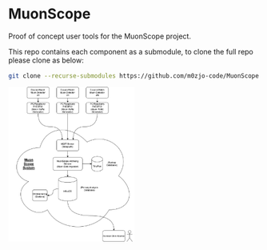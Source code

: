 # MuonScope
Proof of concept user tools for the MuonScope project.

This repo contains each component as a submodule, to clone the full repo please clone as below:
```bash
git clone --recurse-submodules https://github.com/m0zjo-code/MuonScope.git
```
<img src="Images/MuonScopeSystemDiagram.drawio.png" alt="System Diagram" width="50%" height="50%" title="System Diagram">

